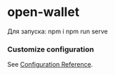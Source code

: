 # open-wallet
Для запуска:
npm i
npm run serve
### Customize configuration
See [Configuration Reference](https://cli.vuejs.org/config/).
